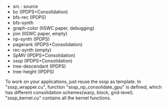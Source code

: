 - src : source 
 - bc (IPDPS+Consolidation) 
 - bfs-rec (IPDPS)
 - bfs-synth  
 - graph-color (IISWC paper, debugging) 
 - join (IISWC paper, empty)
 - np-synth (IPDPS)
 - pagerank (IPDPS+Consolidation)
 - rec-synth (empty)
 - SpMV (IPDPS+Consolidation)
 - sssp (IPDPS+Consolidation)
 - tree-descendant (IPDPS)
 - tree-height (IPDPS)

To work on your applications, just reuse the sssp as template. In "sssp_wrapper.cu", function "sssp_np_consolidate_gpu" is defined, which has different consolidation schemes(warp, block, grid-level). "sssp_kernel.cu" contains all the kernel functions.
